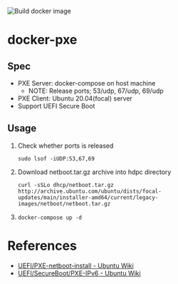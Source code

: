 ![Build docker image](https://github.com/maya2250/docker-pxe/workflows/Build%20docker%20image/badge.svg?branch=master)

# docker-pxe
## Spec

- PXE Server: docker-compose on host machine
  - NOTE: Release ports; 53/udp, 67/udp, 69/udp
- PXE Client: Ubuntu 20.04(focal) server
- Support UEFI Secure Boot

## Usage

1. Check whether ports is released

   `sudo lsof -iUDP:53,67,69`

1. Download netboot.tar.gz archive into hdpc directory

   `curl -sSLo dhcp/netboot.tar.gz http://archive.ubuntu.com/ubuntu/dists/focal-updates/main/installer-amd64/current/legacy-images/netboot/netboot.tar.gz`

1. `docker-compose up -d`

# References
- [UEFI/PXE-netboot-install - Ubuntu Wiki](https://wiki.ubuntu.com/UEFI/PXE-netboot-install)
- [UEFI/SecureBoot/PXE-IPv6 - Ubuntu Wiki](https://wiki.ubuntu.com/UEFI/SecureBoot/PXE-IPv6)
